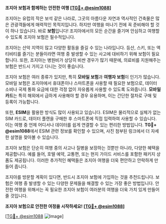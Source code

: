 **조지아 보험과 함께하는 안전한 여행 [[TG💪+ @esim1088](https://t.me/s/esim1088)]**

조지아는 유럽의 작은 보석 같은 나라로, 그곳의 아름다운 자연과 역사적인 건축물은 많은 관광객들에게 매력적인 목적지입니다. 하지만 여행을 떠나기 전에 꼭 준비해야 할 것이 하나 있습니다. 바로 **보험**입니다! 조지아에서의 모든 순간을 즐기며 안심하고 여행할 수 있도록 조지아 보험은 필수적입니다.

조지아는 산악 지역이 많고 다양한 활동을 즐길 수 있는 나라입니다. 등산, 스키, 또는 액티비티를 즐기는 분들이라면 여행 중 발생할 수 있는 사고에 대비하기 위해 보험이 필요합니다. 또한, 조지아는 병원비가 상당히 비싼 경우가 많기 때문에, 의료비를 지원해주는 보험은 반드시 가지고 다니는 것이 좋습니다.

조지아 보험은 여러 종류가 있지만, 특히 **모바일 보험**과 **여행자 보험**이 인기가 많습니다. 모바일 보험은 조지아에서 휴대폰이나 스마트폰을 사용할 때 필요한 보험으로, 데이터 소비나 국제 통화 요금에 대한 걱정 없이 자유롭게 사용할 수 있도록 도와줍니다. **모바일 카드**는 특히 해외에서 급하게 사용해야 할 경우 유용하며, 이는 간단한 절차로 구매 및 등록이 가능합니다.

또한, **ESIM**을 활용한 방식도 많이 사용되고 있습니다. ESIM은 물리적으로 실체가 없는 SIM 카드로, 데이터 플랜을 구매한 후 스마트폰에 직접 입력하여 사용할 수 있습니다. 이는 여행 중 언제 어디서나 데이터를 쉽게 연결할 수 있는 편리한 방법입니다. **TG💪+ @esim1088**에서 ESIM 관련 정보를 확인할 수 있으며, 사진 첨부된 링크에서 더 자세한 설명을 찾아볼 수 있습니다.

조지아 보험은 단순히 여행 중의 사고나 질병을 보장하는 것뿐만 아니라, 다양한 혜택을 제공합니다. 예를 들어, 호텔 예약, 교통편, 또는 현지 가이드 서비스를 포함한 패키지 상품도 제공됩니다. 이러한 추가적인 혜택들은 조지아 여행을 더욱 편안하고 안락하게 만들어 줍니다.

조지아를 방문할 계획이 있다면, 반드시 조지아 보험에 가입하는 것을 추천드립니다. 보험은 여행 중 발생할 수 있는 다양한 문제들을 해결할 수 있는 가장 좋은 방법입니다. 안전한 여행을 위해서는 꼭 필요한 조지아 보험이 여러분의 여행을 더욱 가치 있게 만들어 줄 것입니다.

**조지아 보험으로 안전한 여정을 시작하세요! [[TG💪+ @esim1088](https://t.me/s/esim1088)]**

[[TG💪+ @esim1088](https://t.me/s/esim1088) ![Image](https://i.postimg.cc/Y0z9fWf4/image.png)]